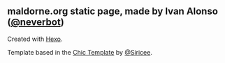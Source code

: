 ## maldorne.org static page, made by Ivan Alonso ([@neverbot](https://github.com/neverbot))

Created with [Hexo](https://hexo.io/).

Template based in the [Chic Template](https://github.com/Siricee/hexo-theme-Chic) by [@Siricee](https://github.com/Siricee).
